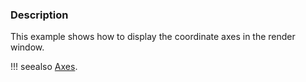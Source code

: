 ### Description
This example shows how to display the coordinate axes in the render window.

!!! seealso
    [Axes](../../GeometricObjects/Axes).
